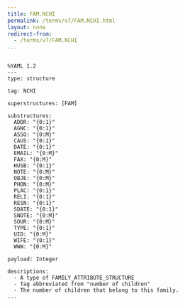```yaml
---
title: FAM.NCHI
permalink: /terms/v7/FAM.NCHI.html
layout: none
redirect-from:
  - /terms/v7/FAM.NCHI
...
```


```

%YAML 1.2
---
type: structure

tag: NCHI

superstructures: [FAM]

substructures:
  ADDR: "{0:1}"
  AGNC: "{0:1}"
  ASSO: "{0:M}"
  CAUS: "{0:1}"
  DATE: "{0:1}"
  EMAIL: "{0:M}"
  FAX: "{0:M}"
  HUSB: "{0:1}"
  NOTE: "{0:M}"
  OBJE: "{0:M}"
  PHON: "{0:M}"
  PLAC: "{0:1}"
  RELI: "{0:1}"
  RESN: "{0:1}"
  SDATE: "{0:1}"
  SNOTE: "{0:M}"
  SOUR: "{0:M}"
  TYPE: "{0:1}"
  UID: "{0:M}"
  WIFE: "{0:1}"
  WWW: "{0:M}"

payload: Integer

descriptions:
  - A type of FAMILY_ATTRIBUTE_STRUCTURE
  - Tag abbreviated from "number of children"
  - The number of children that belong to this family.
...

```